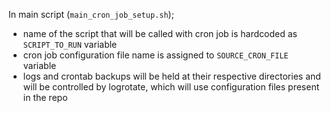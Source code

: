 In main script (`main_cron_job_setup.sh`);

- name of the script that will be called with cron job is hardcoded as `SCRIPT_TO_RUN` variable
- cron job configuration file name is assigned to `SOURCE_CRON_FILE` variable
- logs and crontab backups will be held at their respective directories and will be controlled by logrotate, which will use configuration files present in the repo